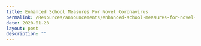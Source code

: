 ```yaml
---
title: Enhanced School Measures For Novel Coronavirus
permalink: /Resources/announcements/enhanced-school-measures-for-novel-coronavirus/
date: 2020-01-28
layout: post
description: ""
---
```

